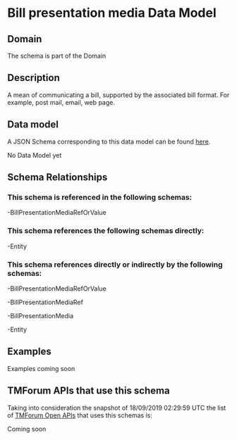 # Bill presentation media Data Model

## Domain

The  schema is part of the  Domain

## Description

A mean of communicating a bill, supported by the associated bill format. For example, post mail, email, web page.

## Data model

A JSON Schema corresponding to this data model can be found
[here](https://github.com/tmforum-rand/schemas/blob/master/Customer/BillPresentationMedia.schema.json).

No Data Model yet

## Schema Relationships

### This schema is referenced in the following schemas:

-BillPresentationMediaRefOrValue

### This schema references the following schemas directly:

-Entity

### This schema references directly or indirectly by the following schemas:

-BillPresentationMediaRefOrValue

-BillPresentationMediaRef

-BillPresentationMedia

-Entity



## Examples

Examples coming soon

## TMForum APIs that use this schema

Taking into consideration the snapshot of 18/09/2019 02:29:59 UTC the list of [TMForum Open APIs](https://www.tmforum.org/open-apis/) that uses this schemas is:

Coming soon